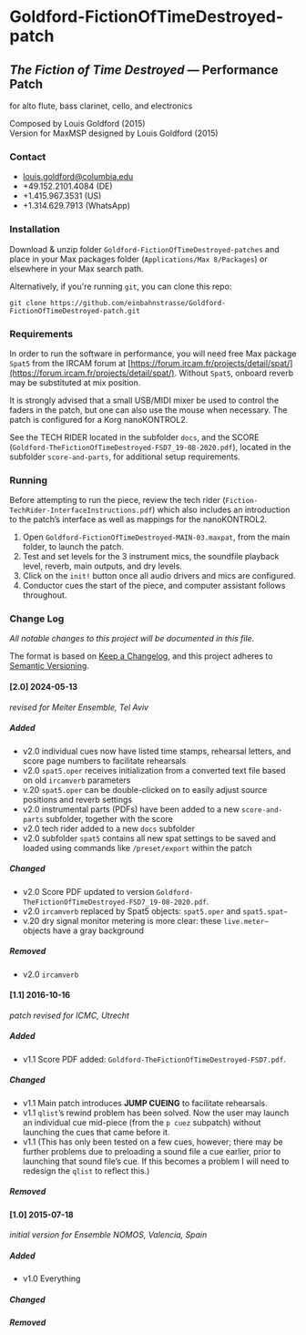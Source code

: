 # Goldford-FictionOfTimeDestroyed-patch

## _The Fiction of Time Destroyed_ — Performance Patch

for alto flute, bass clarinet, cello, and electronics

Composed by Louis Goldford (2015)  
Version for MaxMSP designed by Louis Goldford (2015)  

### Contact  
* louis.goldford@columbia.edu 
* +49.152.2101.4084 (DE) 
* +1.415.967.3531 (US) 
* +1.314.629.7913 (WhatsApp)  

### Installation   

Download & unzip folder `Goldford-FictionOfTimeDestroyed-patches` and place in your Max packages folder (`Applications/Max 8/Packages`) or elsewhere in your Max search path.  

Alternatively, if you're running `git`, you can clone this repo:

`git clone https://github.com/einbahnstrasse/Goldford-FictionOfTimeDestroyed-patch.git`  

### Requirements    

In order to run the software in performance, you will need free Max package `Spat5` from the IRCAM forum at [https://forum.ircam.fr/projects/detail/spat/](https://forum.ircam.fr/projects/detail/spat/). Without `Spat5`, onboard reverb may be substituted at mix position.

It is strongly advised that a small USB/MIDI mixer be used to control the faders in the patch, but one can also use the mouse when necessary. The patch is configured for a Korg nanoKONTROL2.

See the TECH RIDER located in the subfolder `docs`, and the SCORE (`Goldford-TheFictionOfTimeDestroyed-FSD7_19-08-2020.pdf`), located in the subfolder `score-and-parts`, for additional setup requirements.

### Running    

Before attempting to run the piece, review the tech rider (`Fiction-TechRider-InterfaceInstructions.pdf`) which also includes an introduction to the patch’s interface as well as mappings for the nanoKONTROL2.

1. Open `Goldford-FictionOfTimeDestroyed-MAIN-03.maxpat`, from the main folder, to launch the patch. 
2. Test and set levels for the 3 instrument mics, the soundfile playback level, reverb, main outputs, and dry levels.
3. Click on the `init!` button once all audio drivers and mics are configured. 
4. Conductor cues the start of the piece, and computer assistant follows throughout.

### Change Log    

_All notable changes to this project will be documented in this file._   

The format is based on [Keep a Changelog](https://keepachangelog.com/en/1.1.0/),
and this project adheres to [Semantic Versioning](https://semver.org/spec/v2.0.0.html).

#### [2.0] 2024-05-13   
_revised for Meiter Ensemble, Tel Aviv_   

##### Added  
- v2.0 individual cues now have listed time stamps, rehearsal letters, and score page numbers to facilitate rehearsals   
- v2.0 `spat5.oper` receives initialization from a converted text file based on old `ircamverb` parameters 
- v.20 `spat5.oper` can be double-clicked on to easily adjust source positions and reverb settings  
- v2.0 instrumental parts (PDFs) have been added to a new `score-and-parts` subfolder, together with the score  
- v2.0 tech rider added to a new `docs` subfolder 
- v2.0 subfolder `spat5` contains all new spat settings to be saved and loaded using commands like `/preset/export` within the patch
  
##### Changed  
- v2.0 Score PDF updated to version `Goldford-TheFictionOfTimeDestroyed-FSD7_19-08-2020.pdf`. 
- v2.0 `ircamverb` replaced by Spat5 objects: `spat5.oper` and `spat5.spat~`  
- v.20 dry signal monitor metering is more clear: these `live.meter~` objects have a gray background  
  
##### Removed  
- v2.0 `ircamverb` 

#### [1.1] 2016-10-16   
_patch revised for ICMC, Utrecht_   

##### Added  
- v1.1 Score PDF added: `Goldford-TheFictionOfTimeDestroyed-FSD7.pdf`. 

##### Changed  
- v1.1 Main patch introduces **JUMP CUEING** to facilitate rehearsals.
- v1.1 `qlist`’s rewind problem has been solved. Now the user may launch an individual cue mid-piece (from the `p cuez` subpatch) without launching the cues that came before it.
- v1.1 (This has only been tested on a few cues, however; there may be further problems due to preloading a sound file a cue earlier, prior to launching that sound file’s cue. If this becomes a problem I will need to redesign the `qlist` to reflect this.)

##### Removed  

#### [1.0] 2015-07-18  
_initial version for Ensemble NOMOS, Valencia, Spain_  

##### Added  
- v1.0 Everything

##### Changed  
##### Removed  

